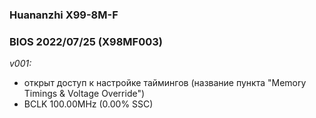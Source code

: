 ### Huananzhi X99-8M-F
### BIOS 2022/07/25 (X98MF003)

*v001:*
* открыт доступ к настройке таймингов (название пункта "Memory Timings & Voltage Override")
* BCLK 100.00MHz (0.00% SSC)

